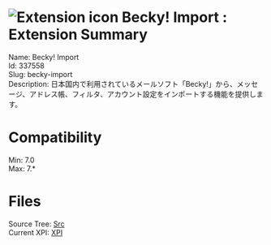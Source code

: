 # ![Extension icon](https://addons.thunderbird.net/static/img/addon-icons/default-64.png) Becky! Import : Extension Summary

Name: Becky! Import  
Id: 337558  
Slug: becky-import  
Description: 日本国内で利用されているメールソフト「Becky!」から、メッセージ、アドレス帳、フィルタ、アカウント設定をインポートする機能を提供します。
  

# Compatibility
Min: 7.0  
Max: 7.*  

# Files

Source Tree: [Src](C:/Dev/Thunderbird/ThunderKdB/xall/xOther/337558-becky-import/src)  
Current XPI: [XPI](C:/Dev/Thunderbird/ThunderKdB/xall/xOther/337558-becky-import/xpi)  



